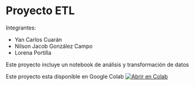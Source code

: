# Proyecto ETL

Integrantes:
- Yan Carlos Cuarán
- Nilson Jacob González Campo
- Lorena Portilla

Este proyecto incluye un notebook de análisis y transformación de datos

Este proyecto esta disponible en Google Colab
[![Abrir en Colab](https://colab.research.google.com/assets/colab-badge.svg)](https://colab.research.google.com/github/njacob1001/etl-project/blob/main/notebooks/proyectoETL.ipynb)
